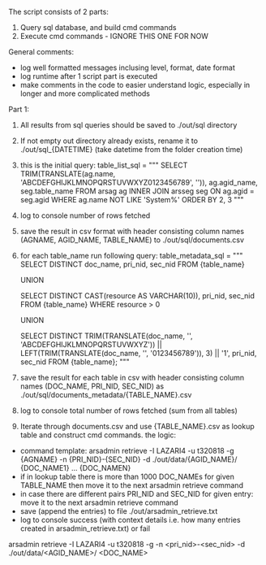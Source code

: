 The script consists of 2 parts:
1. Query sql database, and build cmd commands
2. Execute cmd commands - IGNORE THIS ONE FOR NOW

General comments:
- log well formatted messages inclusing level, format, date format
- log runtime after 1 script part is executed
- make comments in the code to easier understand logic, especially in longer and more complicated methods

Part 1:
1. All results from sql queries should be saved to ./out/sql directory
2. If not empty out directory already exists, rename it to ./out/sql_{DATETIME} (take datetime from the folder creation time)
3. this is the initial query:
table_list_sql = """
SELECT TRIM(TRANSLATE(ag.name, 'ABCDEFGHIJKLMNOPQRSTUVWXYZ0123456789', '')), ag.agid_name, seg.table_name
FROM arsag ag
INNER JOIN arsseg seg ON ag.agid = seg.agid
WHERE ag.name NOT LIKE 'System%'
ORDER BY 2, 3
"""
4. log to console number of rows fetched
5. save the result in csv format with header consisting column names (AGNAME, AGID_NAME, TABLE_NAME) to ./out/sql/documents.csv
6. for each table_name run following query:
table_metadata_sql = """
   SELECT DISTINCT doc_name, pri_nid, sec_nid
   FROM {table_name}

   UNION

   SELECT DISTINCT
   CAST(resource AS VARCHAR(10)),
   pri_nid, sec_nid
   FROM {table_name}
   WHERE resource > 0

   UNION

   SELECT DISTINCT
   TRIM(TRANSLATE(doc_name, '', 'ABCDEFGHIJKLMNOPQRSTUVWXYZ')) ||
   LEFT(TRIM(TRANSLATE(doc_name, '', '0123456789')), 3) || '1',
   pri_nid, sec_nid
   FROM {table_name};
   """
7. save the result for each table in csv with header consisting column names (DOC_NAME, PRI_NID, SEC_NID) as ./out/sql/documents_metadata/{TABLE_NAME}.csv
8. log to console total number of rows fetched (sum from all tables)
9. Iterate through documents.csv and use {TABLE_NAME}.csv as lookup table and construct cmd commands. the logic:
- command template: arsadmin retrieve -I LAZARI4 -u t320818 -g {AGNAME} -n {PRI_NID}-{SEC_NID} -d ./out/data/{AGID_NAME}/ {DOC_NAME1} ... {DOC_NAMEN} 
- if in lookup table there is more than 1000 DOC_NAMEs for given TABLE_NAME then move it to the next arsadmin retrieve command
- in case there are different pairs PRI_NID and SEC_NID for given entry: move it to the next arsadmin retrieve command
- save (append the entries) to file ./out/arsadmin_retrieve.txt
- log to console success (with context details i.e. how many entries created in arsadmin_retrieve.txt) or fail

arsadmin retrieve -I LAZARI4 -u t320818 -g <AGNAME> -n <pri_nid>-<sec_nid> -d ./out/data/<AGID_NAME>/ <DOC_NAME>
 
